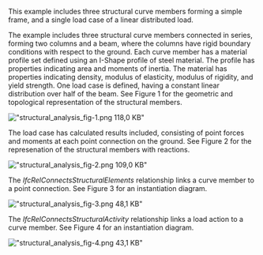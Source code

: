 This example includes three structural curve members forming a simple frame, and a single load case of a linear distributed load.

The example includes three structural curve members connected in series, forming two columns and a beam, where the columns have rigid boundary conditions with respect to the ground. Each curve member has a material profile set defined using an I-Shape profile of steel material. The profile has properties indicating area and moments of inertia. The material has properties indicating density, modulus of elasticity, modulus of rigidity, and yield strength. One load case is defined, having a constant linear distribution over half of the beam. See Figure 1 for the geometric and topological representation of the structural members.

!["structural_analysis_fig-1.png 118,0 KB"](../../figures/examples/structural_analysis_curve-1.png "Figure 1 &mdash; Structural members and actions &nbsp;")

The load case has calculated results included, consisting of point forces and moments at each point connection on the ground. See Figure 2 for the represenation of the structural members with reactions.

!["structural_analysis_fig-2.png 109,0 KB"](../../figures/examples/structural_analysis_curve-2.png "Figure 2 &mdash; Structural members and reactions  &nbsp;")

The _IfcRelConnectsStructuralElements_ relationship links a curve member to a point connection. See Figure 3 for an instantiation diagram.

!["structural_analysis_fig-3.png 48,1 KB"](../../figures/examples/structural_analysis_curve-3.png "Figure 3 &mdash; Structural connection graph &nbsp;")

The _IfcRelConnectsStructuralActivity_ relationship links a load action to a curve member. See Figure 4 for an instantiation diagram.

!["structural_analysis_fig-4.png 43,1 KB"](../../figures/examples/structural_analysis_curve-4.png "Figure 4 &mdash; Structural load graph")